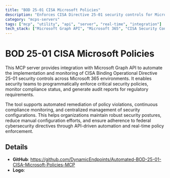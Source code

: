 ```yaml
---
title: "BOD 25-01 CISA Microsoft Policies"
description: "Enforces CISA Directive 25-01 security controls for Microsoft 365 via Microsoft Graph API, enabling automated policy management and compliance monitoring."
category: "mcps-servers"
tags: ["mcp", "utility", "api", "server", "real-time", "integration"]
tech_stack: ["Microsoft Graph API", "Microsoft 365", "CISA Security Controls", "Policy Management", "Compliance Monitoring"]
---
```


# BOD 25-01 CISA Microsoft Policies

This MCP server provides integration with Microsoft Graph API to automate the implementation and monitoring of CISA Binding Operational Directive 25-01 security controls across Microsoft 365 environments. It enables security teams to programmatically enforce critical security policies, monitor compliance status, and generate audit reports for regulatory requirements.

The tool supports automated remediation of policy violations, continuous compliance monitoring, and centralized management of security configurations. This helps organizations maintain robust security postures, reduce manual configuration efforts, and ensure adherence to federal cybersecurity directives through API-driven automation and real-time policy enforcement.

## Details

- **GitHub**: https://github.com/DynamicEndpoints/Automated-BOD-25-01-CISA-Microsoft-Policies-MCP
- **Logo**: 
